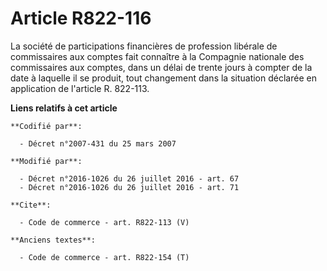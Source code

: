 # Article R822-116

La société de participations financières de profession libérale de commissaires aux comptes fait connaître à la Compagnie
nationale des commissaires aux comptes, dans un délai de trente jours à compter de la date à laquelle il se produit, tout
changement dans la situation déclarée en application de l'article R. 822-113.

**Liens relatifs à cet article**

	**Codifié par**:

	  - Décret n°2007-431 du 25 mars 2007

	**Modifié par**:

	  - Décret n°2016-1026 du 26 juillet 2016 - art. 67
	  - Décret n°2016-1026 du 26 juillet 2016 - art. 71

	**Cite**:

	  - Code de commerce - art. R822-113 (V)

	**Anciens textes**:

	  - Code de commerce - art. R822-154 (T)
